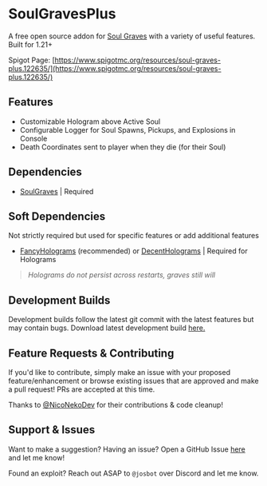 # SoulGravesPlus
A free open source addon for [Soul Graves](https://github.com/FaultyFunctions/SoulGraves) with a variety of useful features. Built for 1.21+

Spigot Page: [https://www.spigotmc.org/resources/soul-graves-plus.122635/](https://www.spigotmc.org/resources/soul-graves-plus.122635/)

## Features
- Customizable Hologram above Active Soul
- Configurable Logger for Soul Spawns, Pickups, and Explosions in Console
- Death Coordinates sent to player when they die (for their Soul)

## Dependencies
- [SoulGraves](https://github.com/FaultyFunctions/SoulGraves) | Required

## Soft Dependencies
Not strictly required but used for specific features or add additional features
- [FancyHolograms](https://modrinth.com/plugin/fancyholograms) (recommended) or [DecentHolograms](https://www.spigotmc.org/resources/decentholograms-1-8-1-21-4-papi-support-no-dependencies.96927/) | Required for Holograms
> _Holograms do not persist across restarts, graves still will_

## Development Builds
Development builds follow the latest git commit with the latest features but may contain bugs. Download latest development build [here.](https://nightly.link/JosTheDude/SoulGravesPlus/workflows/gradle/main/artifact.zip)

## Feature Requests & Contributing
If you'd like to contribute, simply make an issue with your proposed feature/enhancement or browse existing issues that are approved and make a pull request! PRs are accepted at this time.

Thanks to [@NicoNekoDev](https://github.com/NicoNekoDev) for their contributions & code cleanup!

## Support & Issues
Want to make a suggestion? Having an issue? Open a GitHub Issue [here](https://github.com/JosTheDude/soul-graves-plus/issues) and let me know! 

Found an exploit? Reach out ASAP to `@josbot` over Discord and let me know.
